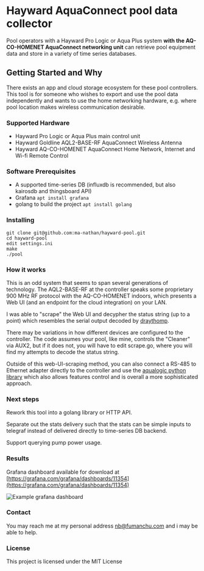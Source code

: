 # Hayward AquaConnect pool data collector

Pool operators with a Hayward Pro Logic or Aqua Plus system **with the AQ-CO-HOMENET AquaConnect networking unit** can retrieve pool equipment data and store in a variety of time series databases.

## Getting Started and Why

There exists an app and cloud storage ecosystem for these pool controllers.  This tool is for someone who wishes to export and use the pool data independently and wants to use the home networking hardware, e.g. where pool location makes wireless communication desirable.

### Supported Hardware

 * Hayward Pro Logic or Aqua Plus main control unit
 * Hayward Goldline AQL2-BASE-RF AquaConnect Wireless Antenna
 * Hayward AQ-CO-HOMENET AquaConnect Home Network, Internet and Wi-fi Remote Control

### Software Prerequisites

 * A supported time-series DB (influxdb is recommended, but also kairosdb and thingsboard API)
 * Grafana `apt install grafana`
 * golang to build the project `apt install golang`

### Installing

```
git clone git@github.com:ma-nathan/hayward-pool.git
cd hayward-pool
edit settings.ini
make
./pool
```

### How it works

This is an odd system that seems to span several generations of technology.  The AQL2-BASE-RF at the controller speaks some proprietary 900 MHz RF protocol with the AQ-CO-HOMENET indoors, which presents a Web UI (and an endpoint for the cloud integration) on your LAN.

I was able to "scrape" the Web UI and decypher the status string (up to a point) which resembles the serial output decoded by [draythomp](http://www.desert-home.com/p/swimming-pool.html).

There may be variations in how different devices are configured to the controller.  The code assumes your pool, like mine, controls the "Cleaner" via AUX2, but if it does not, you will have to edit scrape.go, where you will find my attempts to decode the status string.

Outside of this web-UI-scraping method, you can also connect a RS-485 to Ethernet adapter directly to the controller and use the [aqualogic python library](https://github.com/swilson/aqualogic) which also allows features control and is overall a more sophisticated approach.

### Next steps

Rework this tool into a golang library or HTTP API.  

Separate out the stats delivery such that the stats can be simple inputs to telegraf instead of delivered directly to time-series DB backend.

Support querying pump power usage.

### Results

Grafana dashboard available for download at [https://grafana.com/grafana/dashboards/11354](https://grafana.com/grafana/dashboards/11354)

![Example grafana dashboard](http://www.fumanchu.com/pool-dashboard-example.png)

### Contact

You may reach me at my personal address nb@fumanchu.com and i may be able to help.

### License

This project is licensed under the MIT License

